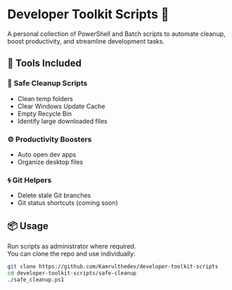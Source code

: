 # Developer Toolkit Scripts 🚀

A personal collection of PowerShell and Batch scripts to automate cleanup, boost productivity, and streamline development tasks.

## 🔧 Tools Included

### 🧹 Safe Cleanup Scripts
- Clean temp folders
- Clear Windows Update Cache
- Empty Recycle Bin
- Identify large downloaded files

### ⚙️ Productivity Boosters
- Auto open dev apps
- Organize desktop files

### 🌀 Git Helpers
- Delete stale Git branches
- Git status shortcuts (coming soon)

## 📦 Usage

Run scripts as administrator where required.  
You can clone the repo and use individually:

```bash
git clone https://github.com/Kamrulthedev/developer-toolkit-scripts
cd developer-toolkit-scripts/safe-cleanup
./safe_cleanup.ps1

